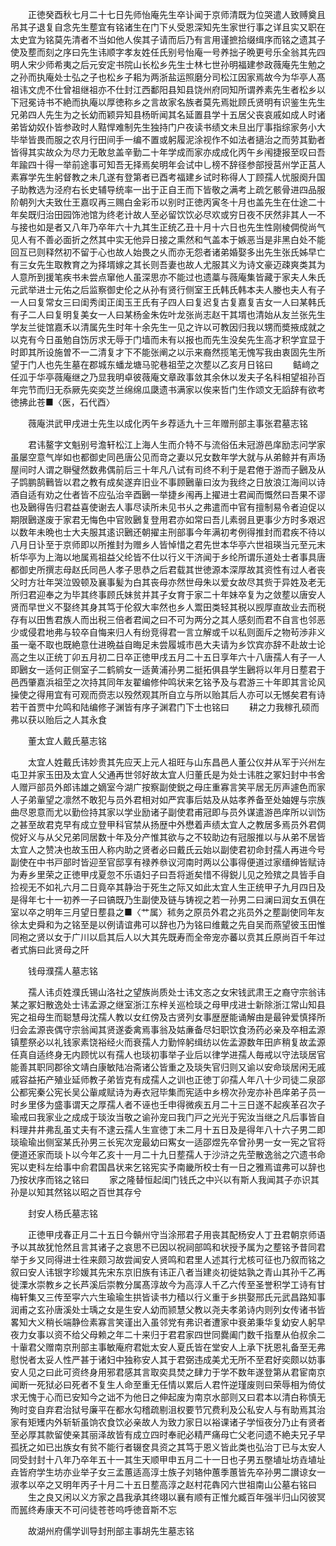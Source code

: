 <!-- { "loadSidebar": true } -->
　　正徳癸酉秋七月二十七日先师怡庵先生卒讣闻于京师清既为位哭遣人致赙奠且吊其子退复自念先生塟宜有铭诸生在门下乆受恩深知先生家世行事之详且实又职在太史宜为铭莫先清者不当如他人俟其子请而后乃有言用谨摭拾缀缉序而铭之遗其子使及塟而刻之序曰先生讳顺字孝友姓任氏别号怡庵一号养拙子晩更号乐全翁其先四明人宋少师希夷之后元安定书院山长松乡先生士林七世孙明福建参政薇庵先生勉之之孙而执庵处士弘之子也松乡子耜为两浙盐运照磨分司松江因家焉故今为华亭人髙祖讳文虎不仕曾祖继祖亦不仕封江西鄱阳县知县饶州府同知所谓养素先生者松乡以下冠冕诗书不絶而执庵以厚徳称乡之言故家名族者莫先焉妣顾氏贤明有识鉴生先生兄弟四人先生为之长幼而颖异知县杨昕闻其名延置县学十五居父丧哀戚如成人时诸弟皆幼奴仆皆参政时人黠悍难制先生独持门户夜读书绩文未旦出厅事指综家务小大毕举皆畏而服之农月行田间手一编不置或躬履泥涂视作不如法者擿治之而劳其勤者皆得其实故众为尽力无敢怠盖辛勤二十年学成而家亦成成化丙午乡闱捷报至叹曰吾年踰四十得一举前途事可知吾无择焉矣明年会试中乚榜不辞径参部授莒州学正莒人素寡学先生躬督教之未几遂有登第者已酉考福建乡试时称得人丁顾孺人忧服阕升国子助教选为泾府右长史辅导统率一出于正自王而下皆敬之满考上疏乞骸骨进四品服阶朝列大夫致仕王嘉叹再三赐白金彩币以别时正徳丙寅冬十月也盖先生在仕途二十年矣既归治田园饰池馆为终老计故人至必留饮饮必尽欢或穷日夜不厌然非其人一不与接也如是者又八年乃卒年六十九其生正统乙丑十月十六日也先生性刚棱倜傥尚气见人有不善必面折之然其中实无他异日接之熏然和气盖本于嫉恶当是非黑白处不能回互已则释然初不留于心也故人始畏之乆而亦无怨者诸弟婚娶多出先生张氏姊早亡有三女先生取教育之为择壻嫁之其长则吾妻也故人尤服其义为诗文豪迈疎爽类其为人意所到援笔疾书未尝点窜他人虽深思亦不能过也遗藁与薇庵集皆藏于家夫人朱氏元武举进士元佑之后监察御史伦之从孙有贤行侧室王氏韩氏韩本夫人媵也夫人有子一人曰复常女三曰闺秀闺正闺玉王氏有子四人曰复迟复古复嘉复吉女一人曰某韩氏有子二人曰复明复美女一人曰某杨金朱佐叶龙张尚志赵干其壻也清始从友兰张先生学友兰徙馆嘉禾以清属先生时年十余先生一见之许以可教因归我以甥而奬掖成就之以克有今日虽勉自饬厉求无辱于门墙而未有以报也而先生没矣先生高才积学宜显于时即其所设施曽不一二清复才下不能张阐之以示来裔然揽笔无愧写我由衷固先生所望于门人也先生墓在郡城东蟠龙塘马驼巷祖茔之次塟以乙亥月日铭曰
　　鲒﨑之任泒于华亭薇庵继之乃显我明卓彼薇庵文章政事敛其余休以发夫子名科相望祖孙百年完节而归无忝厥先奕奕芝兰绵绵瓜瓞遗书满家以俟来哲门生作颂文无謟辞有欲考徳拂此苍■〈医，石代酉〉

　　薇庵洪武甲戌进士先生以成化丙午乡荐适九十三年赠刑部主事张君墓志铭

　　君讳鳌字文魁别号澹轩松江上海人生而介特不与流俗伍未冠游邑庠励志问学家虽屡空意气岸如也都御史同邑唐公见而竒之妻以兄女数年学大就与从弟鲸并有声场屋间时人谓之聨璧然数弗偶前后三十年凡八试有司终不利于是君倦于游而子鶠及从子鹍鹏鹄鷨皆以君之教有成矣遂弃旧业不事顾鶠軰曰汝为我终之日放浪江海间以诗酒自适有劝之仕者皆不应弘治辛酉鶠一举捷乡闱再上擢进士君闻而慨然曰吾果不谬也及鶠得告归君益喜使谢去人事尽读所未见书乆之弗遣而中官有擅制易令者迫促以期限鶠遂废于家君无悔色中官败鶠复登用君亦如常曰吾儿素弱且更事少方时多艰迟以数年未晩也士大夫服其逺识鶠还朝擢主刑部事今年满初考例得推封而君疾不待以八月日讣至于京师即以所推封为赠乡人皆悼惜之君先世本华亭六世祖瑛当元至元末析华亭为上海以地属焉祖益父纶皆不仕以行义干济闻于乡纶所谓乐道处士者事具唐都御史所撰志母赵氏同邑人孝子思恭之后君载其世徳源本深厚故其资性有过人者丧父时方壮年哭泣毁顿及襄事髪为白其丧母亦然世母朱以爱女故尽其赀于异姓及老无所归君迎奉之为毕其终事顾氏妹贫并其子女育于家二十年妹卒复为之敛塟以唐安人贤而早世义不娶终其身其笃于伦叙大率然也乡人鬻田类轻其税以觊厚直故业去而税存有以田售君族人而出税三倍者君闻之曰不可为两分之其人感刻而君不自言也邻恶少或侵君地弗与较卒自悔来归人有纷竞得君一言立解或千以私则面斥之物茍渉非义虽一毫不取也既絶意仕进晩益自晦足未尝履城市邑大夫请为乡饮宾亦辞不赴故士论高之生以正统丁卯五月初二日卒正徳甲戌五月二十五日享年六十八唐孺人有子一人即鶠女一适何正侧室子二鹤鹓女一适黄浦孙男二挺拓俱县学生鶠将以年月日塟君于邑西肇嘉浜祖茔之次持其同年友翟编修仲鸣状来乞铭予及与君游三十年即其言论风操使之得用宜有可观而赍志以殁然观其所自立与所以贻其后人亦可以无憾矣君有诗若干首贾中允鸣和陆编修子渊皆有序子渊君门下士也铭曰
　　耕之力我稼孔硕而弗以获以贻后之人其永食

　　董太宜人戴氏墓志铭

　　太宜人姓戴氏讳妙贵其先应天上元人祖旺与山东昌邑人董公仪并从军于兴州左屯卫并家玉田及太宜人父通再世邻好故太宜人归董氏是为处士讳胜之冢妇封中书舍人赠戸部员外郎讳雄之嫡室今湖广按察副使鋭之母庄重寡言笑平居无厉声遽色而家人子弟軰望之凛然不敢犯与员外君相对如严宾事后姑及从姑孝养备至处妯娌与宗族曲尽恩意而尤以勤俭持其家以学业励诸子副使君甫冠即与员外谋遣游邑庠所以训饬之甚至故君克早有成立登甲科官禁从扬歴中外懋着声绩太宜人之教居多焉员外君倜傥好义与从父兄弟同居数十年及分产惟其欲与之不较助边有冠服推以与从弟不居皆太宜人之赞决也故玉田人称内助之贤者必曰戴氏云始以副使君初命封孺人再进今号副使在中书戸部时皆迎至官邸享有禄养叅议河南时两以公事得便道过家缙绅皆赋诗为寿乡里荣之正徳甲戌夏忽不乐语妇子曰吾将逝矣惜不得鋭儿见之殓殡之具皆手自捡视无不如礼六月二日竟卒其静治于死生之际又如此太宜人生正统甲子九月四日及是得年七十一初养一子曰镐既乃生副使及链与铸视之若一孙男二曰澜曰润女五俱在室以卒之明年三月望日塟县之■〈艹属〉秫务之原员外君之兆员外之塟副使同年友徐太史舜和为之铭至是以例请谊弗可以辞也乃为铭曰维戴之先自吴而燕望彼玉田惟同袍之贤以女于广川以启其后人以大其先既寿而全帝宠亦蕃以贲其丘原尚百千年过者式旃曰此贤母之阡

　　钱母濮孺人墓志铭

　　孺人讳贞姓濮氏锡山洛社之望族尚质处士讳文忞之女宋钱武肃王之裔守宗翁讳某之冢妇散逸处士讳孟源之继室浙江东梓关巡检琰之母甲戌进士新除浙江常山知县宪之祖母生而聪慧母沈孺人教以女红傍及古贤列女事歴歴能诵解由是最钟爱慎择所归会孟源丧偶守宗翁闻其贤遂委禽焉事翁及姑亷备尽妇职饮食汤药必亲及卒相孟源镇塟祭必以礼钱家素饶裕经火而衰孺人力勤悴躬缉纺以佐孟源数年田庐稍复故孟源任真自适终身无内顾忧以有孺人也琰初事举子业后以律学进孺人毎戒以守法琰居官能善其职同郡徐文靖白康敏陆冶斋诸公皆重之及琰失官归则又谕以安命琰居闲无戚戚容益拓产殖业延师教子弟皆克有成孺人之训也正徳丁卯孺人年八十少司徒二泉邵公都宪秦公宪长吴公軰咸赋诗为寿衣冠毕集而宪适中乡榜次孙宠亦补邑庠弟子员一时乡里侈为盛事谓天之厚孺人者不诬也壬申得微疾五月二十三日遂不起疾革召次子瑜戒曰我家业之成成于琰汝当敬之谕孙宠曰我门戸之光光于宪汝当继之凡后事皆自料理井井弗乱虽丈夫有不逮云孺人生宣徳丁未二月十五日及是得年八十六子男二即琰瑜瑜出侧室某氏孙男三长宪次宠最幼曰寯女一适邵煜先卒曾孙男一女一宪之官将便道还家而琰卜以今年乙亥十一月二十九日塟孺人于沙浒之先茔散逸翁之穴遗书命宪以吏科左给事中俞君国昌状来乞铭宪实予南畿所校士有一日之雅焉谊弗可以辞也乃按状序而铭之铭曰
　　家之隆替恒起闺门钱氏之中兴以有斯人我闻其子亦识其孙是以知其然铭以昭之百世其存兮

　　封安人杨氏墓志铭

　　正徳甲戌春正月二十五日今贑州守当涂邢君子用丧其配杨安人丁丑君朝京师语予以其故犹怆然且言其诸子之哀思不已因以祝祠部鸣和状授予属为之塟铭予昔同君举于乡又同得进士徃来颇习故尝闻安人贤鸣和君里人述其行尤核可征也乃叙而铭之叙曰安人讳银字珍媛其先宋东京旧族有讳正八者当建炎初徙姑孰之青山其孙千乙再徙溧水崇教乡之长芦溪后崇教分属髙淳故今为高淳人千乙六传至圣誉积学工诗有甘梅轩集又三传至寜六六生瑜瑜生拱皆读书力穑以行义重于乡拱娶邢氏元武昌路知事润甫之玄孙唐溪处士瑀之女是生安人幼而颕慧父教以尧夫孝弟诗内则列女传诸书皆畧知大义稍长端静俭素寡言笑谨出入虽邻党有弗识者遭家中衰弟秉华复幼安人躬早夜力女事以资不给父母赖之年二十来归于君君家四世同爨阖门数千指羣从伯叔余二十軰君父赠南京刑部主事敏庵府君妣太安人夏氏皆在堂安人上承下抚恩礼备至无弗慰悦者太妥人性严甚于诸妇中独称安人其于君弼违成美尤无所不至君好奕颇以妨事安人见之曰此可资终身用邪君感其言取奕具焚之肆力于学不数年遂登第从君宦南京闻断一死狱必曰死者不复生人命至重无任情以累后人君忤逆瑾废则曰荣辱相为倚仗求无愧于心而已安知今之诎不为他日之伸起废为南京水部则又曰君本以清白称慎无殉时变自弃君治狱号廉平在都水勾稽疏剔沮权要节冗费利及公私安人与有助焉其治家有矩矱内外斩斩虽饷农食饮必亲故人为致力家日以裕课诸子学恒夜分乃止有贤者至必厚其款留使亲其丽泽故皆有成立四时奉祀必精严痛母亡父老问遗不絶夫兄子早孤抚之如已出族女有贫不能行者辍奁具资之其笃于恩义皆此类也弘治丁已与太安人同受封封十八年乃卒年五十一其生天顺甲申五月二十一日也子男五壂埴址坊垚埴址垚皆府学生坊亦业举子女三孟蕙适高淳士族子刘辂仲蕙季蕙皆先卒孙男二讃谅女一淑孝以卒之又明年丙子十月二十五日塟高淳之赵村花犇冈六世祖南山公墓右铭曰
　　生之良又闲以义方家之昌我承其终翊以襄有顺有正惟允臧百年强半归山冈彼冥而嚚终寿康天不可问徒苍苍呜呼徳音斯不忘

　　故湖州府儒学训导封刑部主事胡先生墓志铭


